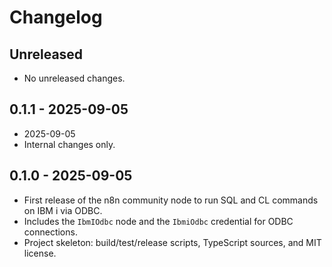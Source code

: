 # Changelog

## Unreleased

- No unreleased changes.

## 0.1.1 - 2025-09-05

- 2025-09-05
- Internal changes only.

## 0.1.0 - 2025-09-05

- First release of the n8n community node to run SQL and CL commands on IBM i via ODBC.
- Includes the `IbmIOdbc` node and the `IbmiOdbc` credential for ODBC connections.
- Project skeleton: build/test/release scripts, TypeScript sources, and MIT license.
